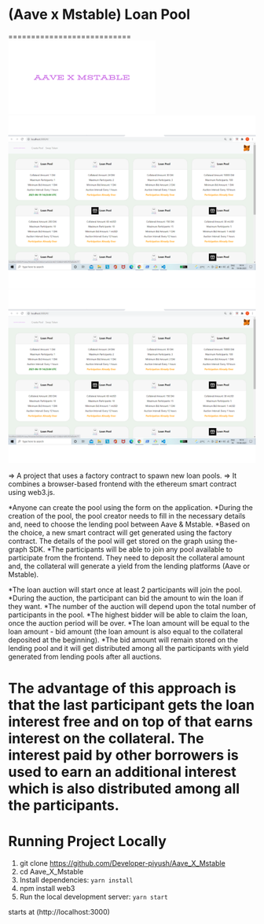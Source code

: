 # (Aave x Mstable) Loan Pool
===========================
 <img src="https://github.com/Developer-piyush/Aave_X_Mstable/blob/main/src/assets/logo.png" height="150" width="300">
 <img src="https://github.com/Developer-piyush/Aave_X_Mstable/blob/main/src/assets/10.png" height="" width="">
 ![pic](https://github.com/Developer-piyush/Aave_X_Mstable/blob/main/src/assets/10.png)
 
=> A project that uses a factory contract to spawn new loan pools. 
=> It combines a browser-based frontend with the ethereum smart contract using web3.js. 

*Anyone can create the pool using the form on the application. 
*During the creation of the pool, the pool creator needs to fill in the necessary details and, need to choose the lending pool between Aave & Mstable. 
*Based on the choice, a new smart contract will get generated using the factory contract. The details of the pool will get stored on the graph using the-graph SDK. 
*The participants will be able to join any pool available to participate from the frontend. They need to deposit the collateral amount and, the collateral will generate a yield from the lending platforms (Aave or Mstable). 

*The loan auction will start once at least 2 participants will join the pool. 
*During the auction, the participant can bid the amount to win the loan if they want. 
*The number of the auction will depend upon the total number of participants in the pool. 
*The highest bidder will be able to claim the loan, once the auction period will be over. 
*The loan amount will be equal to the loan amount - bid amount (the loan amount is also equal to the collateral deposited at the beginning). 
*The bid amount will remain stored on the lending pool and it will get distributed among all the participants with yield generated from lending pools after all auctions. 

# The advantage of this approach is that the last participant gets the loan interest free and on top of that earns interest on the collateral. The interest paid by other borrowers is used to earn an additional interest which is also distributed among all the participants.



Running Project Locally
=======================

1. git clone https://github.com/Developer-piyush/Aave_X_Mstable
2. cd Aave_X_Mstable
3. Install dependencies: `yarn install`
4. npm install web3
5. Run the local development server: `yarn start` 

starts at (http://localhost:3000)
